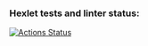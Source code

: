 ### Hexlet tests and linter status:
[![Actions Status](https://github.com/Nomad1861/frontend-project-44/workflows/hexlet-check/badge.svg)](https://github.com/Nomad1861/frontend-project-44/actions)